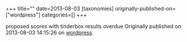 +++
title=""
date=2013-08-03
[taxonomies]
originally-published-on=["wordpress"]
categories=[]
+++



proposed scores with tinderbox results overdue
Originally published on 2013-08-03 14:15:26 on [wordpress](https://skyfromme.wordpress.com/2013/08/03/tb3-more-efficient-tinderboxing/tb3overdue/).
